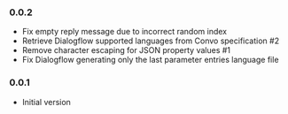 ### 0.0.2
* Fix empty reply message due to incorrect random index
* Retrieve Dialogflow supported languages from Convo specification #2
* Remove character escaping for JSON property values #1
* Fix Dialogflow generating only the last parameter entries language file

### 0.0.1
* Initial version

